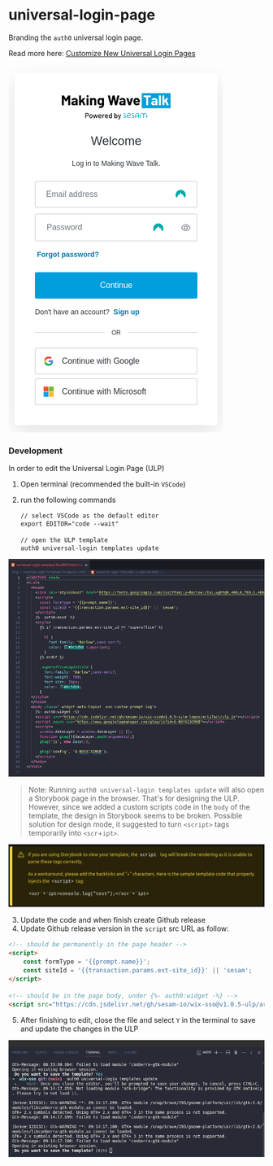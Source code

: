# universal-login-page

Branding the `auth0` universal login page.

Read more here: [Customize New Universal Login Pages](https://auth0.com/docs/customize/universal-login-pages/universal-login-page-templates)

![Alt text](<../../assets/ulp-example.png>)

### Development
In order to edit the Universal Login Page (ULP)
1. Open terminal (recommended the built-in `VSCode`)
2. run the  following commands

    ```hash
    // select VSCode as the default editor
    export EDITOR="code --wait"

    // open the ULP template
    auth0 universal-login templates update
    ```

![Alt text](<../../assets/ulp-template-example.png>)

> Note: Running `auth0 universal-login templates update` will also open a Storybook page in the browser. That's for designing the ULP. However, since we added a custom scripts code in the `body` of the template, the design in Storybook seems to be broken. Possible solution for design mode, it suggested to turn `<script>` tags temporarily into `<scr`+`ipt>`.

![Alt text](<../../assets/ulp-template-warning.png>)


3. Update the code and when finish create Github release
4. Update Github release version in the `script` src URL as follow:

```html
<!-- should be permanently in the page header -->
<script>
    const formType = '{{prompt.name}}';
    const siteId = '{{transaction.params.ext-site_id}}' || 'sesam';
</script>

<!-- should be in the page body, under {%- auth0:widget -%} -->
<script src="https://cdn.jsdelivr.net/gh/sesam-io/wix-sso@v1.0.5-ulp/artifact/ulp.js"></script>
```

5. After finishing to edit, close the file and select `Y` in the terminal to save and update the changes in the ULP

![Alt text](<../../assets/ulp-template-terminal-example.png>)